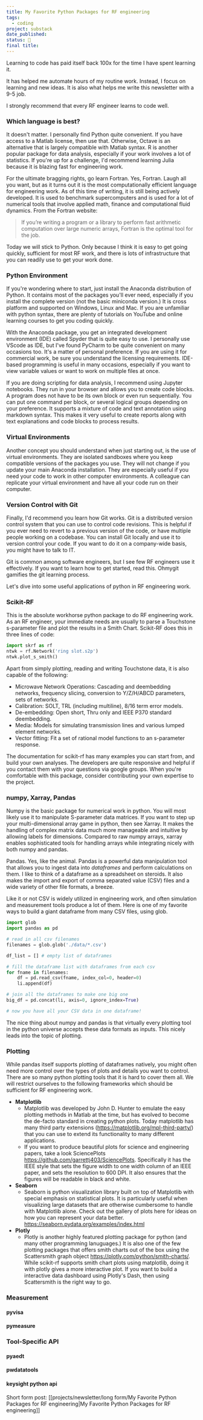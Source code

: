 ```yaml
---
title: My Favorite Python Packages for RF engineering
tags:
  - coding
project: substack
date_published: 
status: 🚧
final title:
---
```

Learning to code has paid itself back 100x for the time I have spent learning it.

It has helped me automate hours of my routine work. Instead, I focus on learning and new ideas. It is also what helps me write this newsletter with a 9-5 job.

I strongly recommend that every RF engineer learns to code well. 
### Which language is best?

It doesn't matter. I personally find Python quite convenient. If you have access to a Matlab license, then use that. Otherwise, Octave is an alternative that is largely compatible with Matlab syntax. R is another popular package for data analysis, especially if your work involves a lot of statistics. If you're up for a challenge, I'd recommend learning Julia because it is blazing fast for engineering work. 

For the ultimate bragging rights, go learn Fortran. Yes, Fortran. Laugh all you want, but as it turns out it is the most computationally efficient language for engineering work. As of this time of writing, it is still being actively developed. It is used to benchmark supercomputers and is used for a lot of numerical tools that involve applied math, finance and computational fluid dynamics. From the Fortran website:

> If you’re writing a program or a library to perform fast arithmetic computation over large numeric arrays, Fortran is the optimal tool for the job.

Today we will stick to Python. Only because I think it is easy to get going quickly, sufficient for most RF work, and there is lots of infrastructure that you can readily use to get your work done.
### Python Environment

If you're wondering where to start, just install the Anaconda distribution of Python. It contains most of the packages you'll ever need, especially if you install the complete version (not the basic miniconda version.) It is cross platform and supported on Windows, Linux and Mac. If you are unfamiliar with python syntax, there are plenty of tutorials on YouTube and online learning courses to get you coding quickly.

With the Anaconda package, you get an integrated development environment (IDE) called Spyder that is quite easy to use. I personally use VScode as IDE, but I've found PyCharm to be quite convenient on many occasions too. It's a matter of personal preference. If you are using it for commercial work, be sure you understand the licensing requirements. IDE-based programming is useful in many occasions, especially if you want to view variable values or want to work on multiple files at once.

If you are doing scripting for data analysis, I recommend using Jupyter notebooks. They run in your browser and allows you to create code blocks. A program does not have to be its own block or even run sequentially. You can put one command per block, or several logical groups depending on your preference. It supports a mixture of code and text annotation using markdown syntax. This makes it very useful to create reports along with text explanations and code blocks to process results. 

### Virtual Environments
Another concept you should understand when just starting out, is the use of virtual environments. They are isolated sandboxes where you keep compatible versions of the packages you use. They will not change if you update your main Anaconda installation. They are especially useful if you need your code to work in other computer environments. A colleague can replicate your virtual environment and have all your code run on their computer.

### Version Control with Git
Finally, I'd recommend you learn how Git works. Git is a distributed version control system that you can use to control code revisions. This is helpful if you ever need to revert to a previous version of the code, or have multiple people working on a codebase. You can install Git locally and use it to version control your code. If you want to do it on a company-wide basis, you might have to talk to IT.

Git is common among software engineers, but I see few RF engineers use it effectively. If you want to learn how to get started, read this. Ohmygit gamifies the git learning process.

Let's dive into some useful applications of python in RF engineering work.
### Scikit-RF

This is the absolute workhorse python package to do RF engineering work. As an RF engineer, your immediate needs are usually to parse a Touchstone s-parameter file and plot the results in a Smith Chart. Scikit-RF does this in three lines of code:
```python
import skrf as rf
ntwk = rf.Network('ring slot.s2p')
ntwk.plot_s_smith()
```

Apart from simply plotting, reading and writing Touchstone data, it is also capable of the following:
- Microwave Network Operations: Cascading and deembedding networks, frequency slicing, conversion to Y/Z/H/ABCD parameters, sets of networks.
- Calibration: SOLT, TRL (including multiline), 8/16 term error models.
- De-embedding: Open short, Thru only and IEEE P370 standard deembedding.
- Media: Models for simulating transmission lines and various lumped element networks.
- Vector fitting: Fit a set of rational model functions to an s-parameter response.

The documentation for scikit-rf has many examples you can start from, and build your own analyses. The developers are quite responsive and helpful if you contact them with your questions via google groups. When you're comfortable with this package, consider contributing your own expertise to the project.
### numpy, Xarray, Pandas

Numpy is the basic package for numerical work in python. You will most likely use it to manipulate S-parameter data matrices. If you want to step up your multi-dimensional array game in python, then see Xarray. It makes the handling of complex matrix data much more manageable and intuitive by allowing labels for dimensions. Compared to raw numpy arrays, xarray enables sophisticated tools for handling arrays while integrating nicely with both numpy and pandas.

Pandas. Yes, like the animal. Pandas is a powerful data manipulation tool that allows you to ingest data into *dataframes* and perform calculations on them. I like to think of a dataframe as a spreadsheet on steroids. It also makes the import and export of comma separated value (CSV) files and a wide variety of other file formats, a breeze.

Like it or not CSV is widely utilized in engineering work, and often simulation and measurement tools produce a lot of them. Here is one of my favorite ways to build a giant dataframe from many CSV files, using glob. 

```python
import glob
import pandas as pd

# read in all csv filenames
filenames = glob.glob('./data/*.csv')

df_list = [] # empty list of dataframes

# fill the dataframe list with dataframes from each csv
for fname in filenames:
	df = pd.read_csv(fname, index_col=0, header=0)
	li.append(df)

# join all the dataframes to make one big one
big_df = pd.concat(li, axis=0, ignore_index=True)

# now you have all your CSV data in one dataframe!
```

The nice thing about numpy and pandas is that virtually every plotting tool in the python universe accepts these data formats as inputs. This nicely leads into the topic of plotting.
### Plotting
While pandas itself supports plotting of dataframes natively, you might often need more control over the types of plots and details you want to control. There are so many python plotting tools that it is hard to cover them all. We will restrict ourselves to the following frameworks which should be sufficient for RF engineering work.
- **Matplotlib**
	- Matplotlib was developed by John D. Hunter to emulate the easy plotting methods in Matlab at the time, but has evolved to become the de-facto standard in creating python plots. Today matplotlib has many third party extensions (https://matplotlib.org/mpl-third-party/) that you can use to extend its functionality to many different applications. 
	- If you want to produce beautiful plots for science and engineering papers, take a look SciencePlots https://github.com/garrettj403/SciencePlots. Specifically it has the IEEE style that sets the figure width to one width column of an IEEE paper, and sets the resolution to 600 DPI. It also ensures that the figures will be readable in black and white.
- **Seaborn**
	- Seaborn is python visualization library built on top of Matplotlib with special emphasis on statistical plots. It is particularly useful when visualizing large datasets that are otherwise cumbersome to handle with Matplotlib alone. Check out the gallery of plots here for ideas on how you can represent your data better. https://seaborn.pydata.org/examples/index.html 
- **Plotly**
	- Plotly is another highly featured plotting package for python (and many other programming lanuguages.) It is also one of the few plotting packages that offers smith charts out of the box using the Scattersmith graph object https://plotly.com/python/smith-charts/. While scikit-rf supports smith chart plots using matplotlib, doing it with plotly gives a more interactive plot. If you want to build a interactive data dashboard using Plotly's Dash, then using Scattersmith is the right way to go.
### Measurement

#### pyvisa

#### pymeasure

### Tool-Specific API

#### pyaedt

#### pwdatatools

#### keysight python api




Short form post: [[projects/newsletter/long form/My Favorite Python Packages for RF engineering|My Favorite Python Packages for RF engineering]]